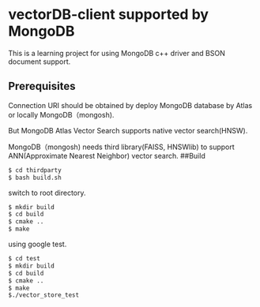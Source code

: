# vectorDB-client supported by MongoDB
This is a learning project for using MongoDB c++ driver and BSON document support.
## Prerequisites
Connection URI should be obtained by deploy MongoDB database by Atlas or locally MongoDB（mongosh).

But MongoDB Atlas Vector Search supports native vector search(HNSW).

MongoDB（mongosh) needs third library(FAISS, HNSWlib) to support ANN(Approximate Nearest Neighbor) vector search.
##Build
``` sh
$ cd thirdparty
$ bash build.sh
```
switch to root directory.
``` sh
$ mkdir build
$ cd build
$ cmake ..
$ make
```
using google test.
``` sh
$ cd test
$ mkdir build
$ cd build
$ cmake ..
$ make
$./vector_store_test
```
